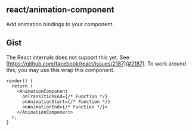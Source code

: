 ## react/animation-component
Add animation bindings to your component.

## Gist
The React internals does not support this yet. See [https://github.com/facebook/react/issues/2187](#2187). To work around this, you may use this wrap this component.
```es6
render() {
  return (
    <AnimationComponent
      onTransitionEnd={/* Function */}
      onAnimationStart={/* Function */}
      onAnimationEnd={/* Function */}>
    </AnimationComponent>
  );
}
```